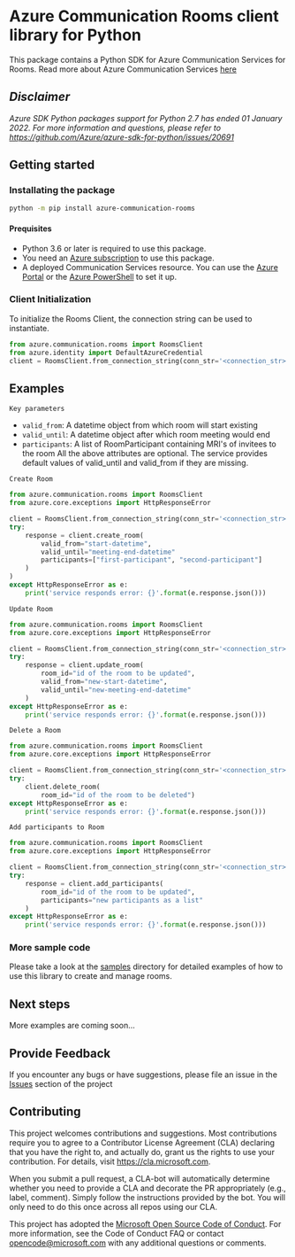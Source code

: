 # Azure Communication Rooms client library for Python
This package contains a Python SDK for Azure Communication Services for Rooms.
Read more about Azure Communication Services [here](https://docs.microsoft.com/azure/communication-services/overview)

## _Disclaimer_

_Azure SDK Python packages support for Python 2.7 has ended 01 January 2022. For more information and questions, please 
refer to https://github.com/Azure/azure-sdk-for-python/issues/20691_

## Getting started

### Installating the package

```bash
python -m pip install azure-communication-rooms
```

#### Prequisites

- Python 3.6 or later is required to use this package.
- You need an [Azure subscription][azure_sub] to use this package.
- A deployed Communication Services resource. You can use the [Azure Portal](https://docs.microsoft.com/azure/communication-services/quickstarts/create-communication-resource?tabs=windows&pivots=platform-azp) or the [Azure PowerShell](https://docs.microsoft.com/powershell/module/az.communication/new-azcommunicationservice) to set it up.


### Client Initialization

To initialize the Rooms Client, the connection string can be used to instantiate.

```python
from azure.communication.rooms import RoomsClient
from azure.identity import DefaultAzureCredential
client = RoomsClient.from_connection_string(conn_str='<connection_str>' )
```
## Examples

`Key parameters`

- `valid_from`: A datetime object from which room will start existing
- `valid_until`: A datetime object after which room meeting would end
- `participants`: A list of RoomParticipant containing MRI's of invitees to the room
All the above attributes are optional. The service provides default values of valid_until and
valid_from if they are missing.

`Create Room`
```python
from azure.communication.rooms import RoomsClient
from azure.core.exceptions import HttpResponseError

client = RoomsClient.from_connection_string(conn_str='<connection_str>')
try:
    response = client.create_room(
        valid_from="start-datetime",
        valid_until="meeting-end-datetime"
        participants=["first-participant", "second-participant"]
    )
)
except HttpResponseError as e:
    print('service responds error: {}'.format(e.response.json()))

```
`Update Room`
```python
from azure.communication.rooms import RoomsClient
from azure.core.exceptions import HttpResponseError

client = RoomsClient.from_connection_string(conn_str='<connection_str>')
try:
    response = client.update_room(
        room_id="id of the room to be updated",
        valid_from="new-start-datetime",
        valid_until="new-meeting-end-datetime"
    )
except HttpResponseError as e:
    print('service responds error: {}'.format(e.response.json()))

```

`Delete a Room`
```python
from azure.communication.rooms import RoomsClient
from azure.core.exceptions import HttpResponseError

client = RoomsClient.from_connection_string(conn_str='<connection_str>' )
try:
    client.delete_room(
        room_id="id of the room to be deleted")
except HttpResponseError as e:
    print('service responds error: {}'.format(e.response.json()))

```

`Add participants to Room`
```python
from azure.communication.rooms import RoomsClient
from azure.core.exceptions import HttpResponseError

client = RoomsClient.from_connection_string(conn_str='<connection_str>' )
try:
    response = client.add_participants(
        room_id="id of the room to be updated",
        participants="new participants as a list"
    )
except HttpResponseError as e:
    print('service responds error: {}'.format(e.response.json()))

```

### More sample code

Please take a look at the [samples](https://github.com/Azure/azure-sdk-for-python/tree/main/sdk/communication/azure-communication-rooms/samples) directory for detailed examples of how to use this library to create and manage rooms.

## Next steps

More examples are coming soon...

## Provide Feedback

If you encounter any bugs or have suggestions, please file an issue in the [Issues](https://github.com/Azure/azure-sdk-for-python/issues) section of the project

## Contributing

This project welcomes contributions and suggestions. Most contributions require
you to agree to a Contributor License Agreement (CLA) declaring that you have
the right to, and actually do, grant us the rights to use your contribution.
For details, visit https://cla.microsoft.com.

When you submit a pull request, a CLA-bot will automatically determine whether
you need to provide a CLA and decorate the PR appropriately (e.g., label,
comment). Simply follow the instructions provided by the bot. You will only
need to do this once across all repos using our CLA.

This project has adopted the
[Microsoft Open Source Code of Conduct][code_of_conduct]. For more information,
see the Code of Conduct FAQ or contact opencode@microsoft.com with any
additional questions or comments.

<!-- LINKS -->
[code_of_conduct]: https://opensource.microsoft.com/codeofconduct/
[authenticate_with_token]: https://docs.microsoft.com/azure/cognitive-services/authentication?tabs=powershell#authenticate-with-an-authentication-token
[azure_identity_credentials]: https://github.com/Azure/azure-sdk-for-python/tree/main/sdk/identity/azure-identity#credentials
[azure_identity_pip]: https://pypi.org/project/azure-identity/
[default_azure_credential]: https://github.com/Azure/azure-sdk-for-python/tree/main/sdk/identity/azure-identity#defaultazurecredential
[pip]: https://pypi.org/project/pip/
[azure_sub]: https://azure.microsoft.com/free/
